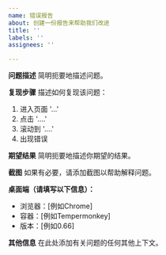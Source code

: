 ```yaml
---
name: 错误报告
about: 创建一份报告来帮助我们改进
title: ''
labels: ''
assignees: ''

---
```


**问题描述**
简明扼要地描述问题。

**复现步骤**
描述如何复现该问题：
1. 进入页面 '...'
2. 点击 '....'
3. 滚动到 '....'
4. 出现错误

**期望结果**
简明扼要地描述你期望的结果。

**截图**
如果有必要，请添加截图以帮助解释问题。

**桌面端（请填写以下信息）：**
- 浏览器：[例如Chrome]
 - 容器：[例如Tempermonkey]
 - 版本：[例如0.66]

**其他信息**
在此处添加有关问题的任何其他上下文。
